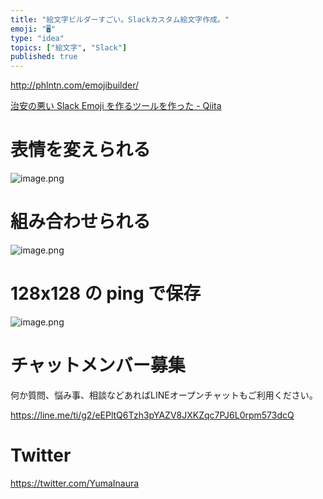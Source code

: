 ```yaml
---
title: "絵文字ビルダーすごい。Slackカスタム絵文字作成。"
emoji: "🖥"
type: "idea"
topics: ["絵文字", "Slack"]
published: true
---
```


http://phlntn.com/emojibuilder/


[治安の悪い Slack Emoji を作るツールを作った - Qiita](https://qiita.com/zk_phi/items/8a24b8ad9d1eabd364aa)

# 表情を変えられる

![image.png](https://qiita-image-store.s3.amazonaws.com/0/89618/5a667f8c-5114-917d-97bf-7952b6a7eb9a.png)




# 組み合わせられる

![image.png](https://qiita-image-store.s3.amazonaws.com/0/89618/06fce692-0985-3800-5ff3-886bb0402aed.png)

# 128x128 の ping で保存
![image.png](https://qiita-image-store.s3.amazonaws.com/0/89618/690c9895-00df-d0c9-a928-b97a18a3d30c.png)









<!-- Update From Qiita API -->

# チャットメンバー募集


何か質問、悩み事、相談などあればLINEオープンチャットもご利用ください。

https://line.me/ti/g2/eEPltQ6Tzh3pYAZV8JXKZqc7PJ6L0rpm573dcQ





# Twitter


https://twitter.com/YumaInaura


<!-- Update From Qiita API -->


